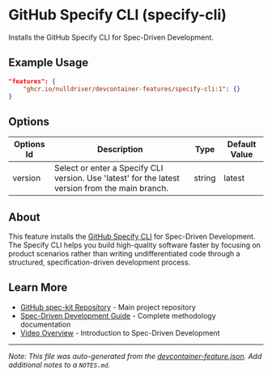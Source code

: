 
# GitHub Specify CLI (specify-cli)

Installs the GitHub Specify CLI for Spec-Driven Development.

## Example Usage

```json
"features": {
    "ghcr.io/nulldriver/devcontainer-features/specify-cli:1": {}
}
```

## Options

| Options Id | Description | Type | Default Value |
|-----|-----|-----|-----|
| version | Select or enter a Specify CLI version. Use 'latest' for the latest version from the main branch. | string | latest |

## About

This feature installs the [GitHub Specify CLI](https://github.com/github/spec-kit) for Spec-Driven Development. The Specify CLI helps you build high-quality software faster by focusing on product scenarios rather than writing undifferentiated code through a structured, specification-driven development process.

## Learn More

- [GitHub spec-kit Repository](https://github.com/github/spec-kit) - Main project repository
- [Spec-Driven Development Guide](https://github.com/github/spec-kit/blob/main/spec-driven.md) - Complete methodology documentation
- [Video Overview](https://www.youtube.com/watch?v=a9eR1xsfvHg) - Introduction to Spec-Driven Development


---

_Note: This file was auto-generated from the [devcontainer-feature.json](https://github.com/nulldriver/devcontainer-features/blob/main/src/specify-cli/devcontainer-feature.json).  Add additional notes to a `NOTES.md`._
